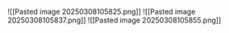 ![[Pasted image 20250308105825.png]]
![[Pasted image 20250308105837.png]]
![[Pasted image 20250308105855.png]]